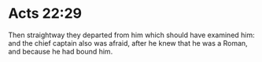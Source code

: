# Acts 22:29

Then straightway they departed from him which should have examined him: and the chief captain also was afraid, after he knew that he was a Roman, and because he had bound him.